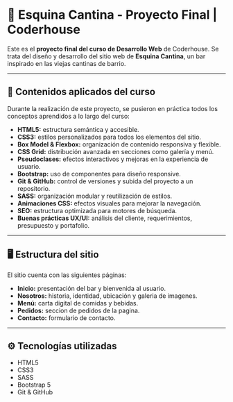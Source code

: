 # 🌮 Esquina Cantina - Proyecto Final | Coderhouse

Este es el **proyecto final del curso de Desarrollo Web** de Coderhouse. Se trata del diseño y desarrollo del sitio web de **Esquina Cantina**, un bar inspirado en las viejas cantinas de barrio.

---

## 🧠 Contenidos aplicados del curso

Durante la realización de este proyecto, se pusieron en práctica todos los conceptos aprendidos a lo largo del curso:

- **HTML5:** estructura semántica y accesible.
- **CSS3:** estilos personalizados para todos los elementos del sitio.
- **Box Model & Flexbox:** organización de contenido responsiva y flexible.
- **CSS Grid:** distribución avanzada en secciones como galería y menú.
- **Pseudoclases:** efectos interactivos y mejoras en la experiencia de usuario.
- **Bootstrap:** uso de componentes para diseño responsive.
- **Git & GitHub:** control de versiones y subida del proyecto a un repositorio.
- **SASS:** organización modular y reutilización de estilos.
- **Animaciones CSS:** efectos visuales para mejorar la navegación.
- **SEO:** estructura optimizada para motores de búsqueda.
- **Buenas prácticas UX/UI:** análisis del cliente, requerimientos, presupuesto y portafolio.

---

## 🖥️ Estructura del sitio

El sitio cuenta con las siguientes páginas:

- **Inicio:** presentación del bar y bienvenida al usuario.
- **Nosotros:** historia, identidad, ubicación y galeria de imagenes.
- **Menú:** carta digital de comidas y bebidas.
- **Pedidos:** seccion de pedidos de la pagina.
- **Contacto:** formulario de contacto.

---

## ⚙️ Tecnologías utilizadas

- HTML5
- CSS3
- SASS
- Bootstrap 5
- Git & GitHub
